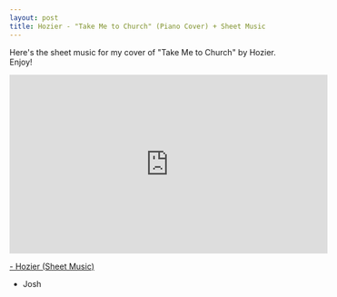 ```yaml
---
layout: post
title: Hozier - "Take Me to Church" (Piano Cover) + Sheet Music
---
```

Here's the sheet music for my cover of "Take Me to Church" by Hozier. Enjoy! <br/>

<iframe width="560" height="315" src="https://www.youtube.com/embed/BcUAmplcL9s" frameborder="0" allowfullscreen></iframe> <br/>

<a href="http://tinyurl.com/o9sts8w"> - Hozier (Sheet Music) </a>


- Josh